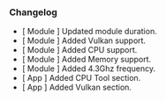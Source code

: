 ### Changelog
- [ Module ] Updated module duration.
- [ Module ] Added Vulkan support.
- [ Module ] Added CPU support.
- [ Module ] Added Memory support.
- [ Module ] Added 4.3Ghz frequency.
- [ App ] Added CPU Tool section.
- [ App ] Added Vulkan section.
